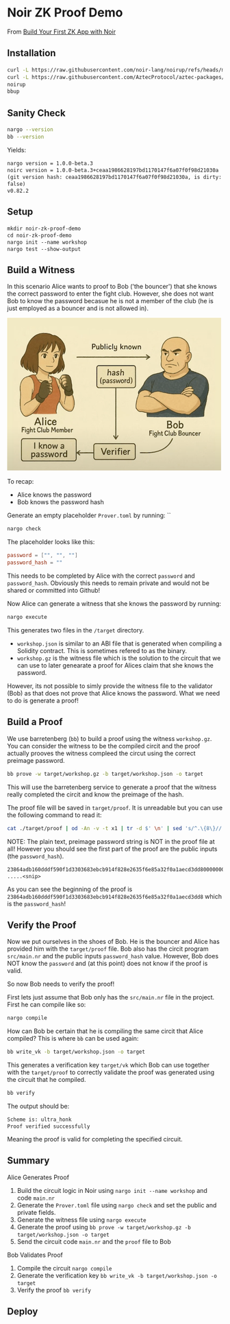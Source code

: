 # Noir ZK Proof Demo

From [Build Your First ZK App with Noir](https://www.youtube.com/watch?v=06INZUM5Ca8) 

## Installation

```bash
curl -L https://raw.githubusercontent.com/noir-lang/noirup/refs/heads/main/install | bash
curl -L https://raw.githubusercontent.com/AztecProtocol/aztec-packages/refs/heads/master/barretenberg/bbup/install | bash
noirup
bbup
```

## Sanity Check

```bash
nargo --version
bb --version
```

Yields:

```
nargo version = 1.0.0-beta.3
noirc version = 1.0.0-beta.3+ceaa1986628197bd1170147f6a07f0f98d21030a
(git version hash: ceaa1986628197bd1170147f6a07f0f98d21030a, is dirty: false)
v0.82.2
```

## Setup

```
mkdir noir-zk-proof-demo
cd noir-zk-proof-demo
nargo init --name workshop
nargo test --show-output
```

## Build a Witness

In this scenario Alice wants to proof to Bob ('the bouncer') that she knows the correct password to enter the fight club. However, she does not want Bob to know the password becasue he is not a member of the club (he is just employed as a bouncer and is not allowed in).

![Alice & Bob](img/alice-and-bob.png)

To recap:

* Alice knows the password
* Bob knows the password hash

Generate an empty placeholder `Prover.toml` by running: ``

```bash
nargo check
```

The placeholder looks like this:

```toml
password = ["", "", ""]
password_hash = ""
```

This needs to be completed by Alice with the correct `password` and `password_hash`. Obviously this needs to remain private and would not be shared or committed into Github!

Now Alice can generate a witness that she knows the password by running:

```bash
nargo execute
```

This generates two files in the `/target` directory. 

- `workshop.json` is similar to an ABI file that is generated when compiling a Solidity contract. This is sometimes refered to as the binary.
- `workshop.gz` is the witness file which is the solution to the circuit that we can use to later genearate a proof for Alices claim that she knows the password. 

However, its not possible to simly provide the witness file to the validator (Bob) as that does not prove that Alice knows the password. What we need to do is generate a proof! 

## Build a Proof

We use barretenberg (`bb`) to build a proof using the witness `workshop.gz`. You can consider the witness to be the compiled circit and the proof actually prooves the witness compleed the circut using the correct preimage password.

```bash
bb prove -w target/workshop.gz -b target/workshop.json -o target
```

This will use the barretenberg service to generate a proof that the witness really completed the circit and know the preimage of the hash.

The proof file will be saved in `target/proof`. It is unreadable but you can use the following command to read it:

```bash
cat ./target/proof | od -An -v -t x1 | tr -d $' \n' | sed 's/^.\{8\}//'
```

NOTE: The plain text, preimage password string is NOT in the proof file at all! However you should see the first part of the proof are the public inputs (the `password_hash`).

```
23864adb160dddf590f1d3303683ebcb914f828e2635f6e85a32f0a1aecd3dd800000000000000000000000000000016a29678b012b7df7ce728ea782aa9667300000000000000000000000000000000001afdc6cdff233901cc7bf865269ccb000000000000000000000000000000f .....<snip>
```
 
As you can see the beginning of the proof is `23864adb160dddf590f1d3303683ebcb914f828e2635f6e85a32f0a1aecd3dd8` which is the `password_hash`!

## Verify the Proof

Now we put ourselves in the shoes of Bob. He is the bouncer and Alice has provided him with the `target/proof` file. Bob also has the circit program `src/main.nr` and the public inputs `password_hash` value. However, Bob does NOT know the `password` and (at this point) does not know if the proof is valid.

So now Bob needs to verify the proof!

First lets just assume that Bob only has the `src/main.nr` file in the project. First he can compile like so:

```bash
nargo compile
```

How can Bob be certain that he is compiling the same circit that Alice compiled? This is where `bb` can be used again:

```bash
bb write_vk -b target/workshop.json -o target
```

This generates a verification key `target/vk` which Bob can use together with the `target/proof` to correctly validate the proof was generated using the circuit that he compiled. 

```bash
bb verify
```

The output should be:

```
Scheme is: ultra_honk
Proof verified successfully
```

Meaning the proof is valid for completing the specified circuit.

## Summary

Alice Generates Proof

1. Build the circuit logic in Noir using `nargo init --name workshop` and code `main.nr`
2. Generate the `Prover.toml` file using `nargo check` and set the public and private fields.
3. Generate the witness file using `nargo execute`
4. Generate the proof using `bb prove -w target/workshop.gz -b target/workshop.json -o target`
5. Send the circuit code `main.nr` and the `proof` file to Bob

Bob Validates Proof

1. Compile the circuit `nargo compile`
2. Generate the verification key `bb write_vk -b target/workshop.json -o target` 
3. Verify the proof `bb verify` 

## Deploy